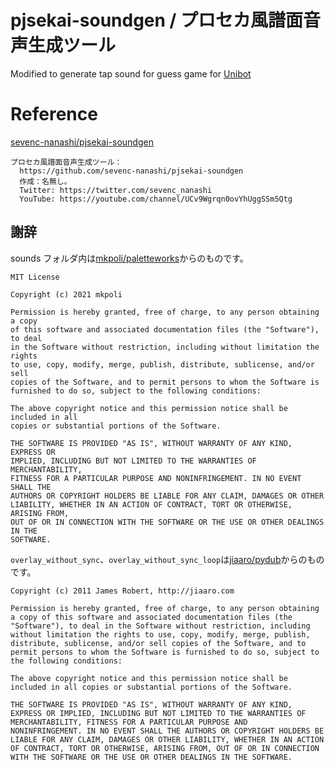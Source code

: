# pjsekai-soundgen / プロセカ風譜面音声生成ツール
Modified to generate tap sound for guess game for [Unibot](https://github.com/watagashi-uni/Unibot)

# Reference

[sevenc-nanashi/pjsekai-soundgen](https://github.com/sevenc-nanashi/pjsekai-soundgen)

```
プロセカ風譜面音声生成ツール：
  https://github.com/sevenc-nanashi/pjsekai-soundgen
  作成：名無し｡
  Twitter: https://twitter.com/sevenc_nanashi
  YouTube: https://youtube.com/channel/UCv9Wgrqn0ovYhUggSSm5Qtg
```

## 謝辞

sounds フォルダ内は[mkpoli/paletteworks](https://github.com/mkpoli/paletteworks)からのものです。

```
MIT License

Copyright (c) 2021 mkpoli

Permission is hereby granted, free of charge, to any person obtaining a copy
of this software and associated documentation files (the "Software"), to deal
in the Software without restriction, including without limitation the rights
to use, copy, modify, merge, publish, distribute, sublicense, and/or sell
copies of the Software, and to permit persons to whom the Software is
furnished to do so, subject to the following conditions:

The above copyright notice and this permission notice shall be included in all
copies or substantial portions of the Software.

THE SOFTWARE IS PROVIDED "AS IS", WITHOUT WARRANTY OF ANY KIND, EXPRESS OR
IMPLIED, INCLUDING BUT NOT LIMITED TO THE WARRANTIES OF MERCHANTABILITY,
FITNESS FOR A PARTICULAR PURPOSE AND NONINFRINGEMENT. IN NO EVENT SHALL THE
AUTHORS OR COPYRIGHT HOLDERS BE LIABLE FOR ANY CLAIM, DAMAGES OR OTHER
LIABILITY, WHETHER IN AN ACTION OF CONTRACT, TORT OR OTHERWISE, ARISING FROM,
OUT OF OR IN CONNECTION WITH THE SOFTWARE OR THE USE OR OTHER DEALINGS IN THE
SOFTWARE.
```

`overlay_without_sync`、`overlay_without_sync_loop`は[jiaaro/pydub](https://github.com/jiaaro/pydub)からのものです。

```
Copyright (c) 2011 James Robert, http://jiaaro.com

Permission is hereby granted, free of charge, to any person obtaining
a copy of this software and associated documentation files (the
"Software"), to deal in the Software without restriction, including
without limitation the rights to use, copy, modify, merge, publish,
distribute, sublicense, and/or sell copies of the Software, and to
permit persons to whom the Software is furnished to do so, subject to
the following conditions:

The above copyright notice and this permission notice shall be
included in all copies or substantial portions of the Software.

THE SOFTWARE IS PROVIDED "AS IS", WITHOUT WARRANTY OF ANY KIND,
EXPRESS OR IMPLIED, INCLUDING BUT NOT LIMITED TO THE WARRANTIES OF
MERCHANTABILITY, FITNESS FOR A PARTICULAR PURPOSE AND
NONINFRINGEMENT. IN NO EVENT SHALL THE AUTHORS OR COPYRIGHT HOLDERS BE
LIABLE FOR ANY CLAIM, DAMAGES OR OTHER LIABILITY, WHETHER IN AN ACTION
OF CONTRACT, TORT OR OTHERWISE, ARISING FROM, OUT OF OR IN CONNECTION
WITH THE SOFTWARE OR THE USE OR OTHER DEALINGS IN THE SOFTWARE.
```
